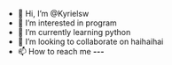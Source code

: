 - 👋 Hi, I’m @Kyrielsw
- 👀 I’m interested in program
- 🌱 I’m currently learning python 
- 💞️ I’m looking to collaborate on haihaihai
- 📫 How to reach me ___---___

<!---
Kyrielsw/Kyrielsw is a ✨ special ✨ repository because its `README.md` (this file) appears on your GitHub profile.
You can click the Preview link to take a look at your changes.
--->
